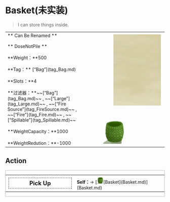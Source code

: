 # Basket(未实装)  
> I can store things inside.  
  
<table class="table table-bordered" data-toggle="table"  data-show-header="false"><thead style="display:none"><tr ><th  style="width:50%;text-align:left;vertical-align:top;"  >title</th><th  style="width:50%;text-align:left;vertical-align:top;"  ></th></tr></thead><tr ><td  style="width:50%;text-align:left;vertical-align:top;"  >** Can Be Renamed **<br><br>** DoseNotPile **<br><br>**Weight：**500<br><br>**Tag：**	[“Bag”](tag_Bag.md)<br><br>**Slots：**4<br><br>**过滤器：**~~[“Bag”](tag_Bag.md)~~ , ~~[“Large”](tag_Large.md)~~ , ~~[“Fire Source”](tag_FireSource.md)~~ , ~~[“Fire”](tag_Fire.md)~~ , ~~[“Spillable”](tag_Spillable.md)~~<br><br>**WeightCapacity：**1000<br><br>**WeightRedution：**-1000</td><td  style="width:50%;text-align:left;vertical-align:top;"  ><div style="float:right; margin:5px"><div class="gamecard" style="width:150px; height:225px;"><a href="LuggagePlacedReference.md" style="color:black"><img class="bg" decoding="async" src="Sprite/BG_SandFront.png" href="a.md" style="max-width:150px;max-height:225px;"><img decoding="async" src="Sprite/Basket.png" class="cardimageNoBack" style="transform: translate(-50%, 0%) scale(0.4398826979472141);"><span style="font-size: 25px;">Basket</span></a></div></div></td></tr></tbody></table>  
  
## Action  
<div  style="border:1px solid #BBB"><table><tr><td rowspan="2" style="width:200px;text-align:center;font-size:1.3em;font-weight:bold"><div style="padding:5px;border:1px dashed #333"><div>Pick Up</div></div></td><td></td></tr><tr><td><b>Self：</b>→ [<div style="width:20px;display:inline-block;text-align:center"><img decoding="async" src="Sprite/Basket.png" href="a.md" style="max-width:20px;max-height:20px;"></div>[Basket](Basket.md)](Basket.md)</td></tr></table></div>  
  
  


<script>document.title="Basket - Card Survival Wiki";</script>